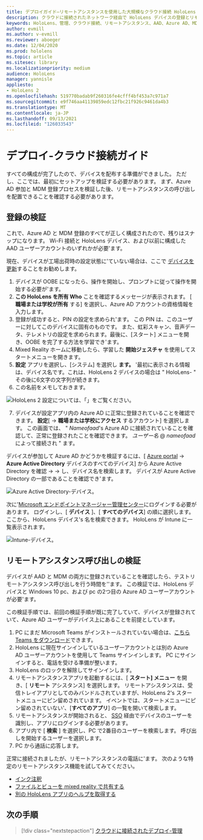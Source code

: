 ```yaml
---
title: デプロイガイド–リモートアシスタンスを使用した大規模なクラウド接続 HoloLens 2 デプロイ
description: クラウドに接続されたネットワーク経由で HoloLens デバイスの登録とリモートアシスタンスを検証する方法について説明します。
keywords: HoloLens、管理、クラウド接続、リモートアシスタンス、AAD、Azure AD、MDM、モバイルデバイス管理
author: evmill
ms.author: v-evmill
ms.reviewer: aboeger
ms.date: 12/04/2020
ms.prod: hololens
ms.topic: article
ms.sitesec: library
ms.localizationpriority: medium
audience: HoloLens
manager: yannisle
appliesto:
- HoloLens 2
ms.openlocfilehash: 519770badab9f260316fe4cfff4bf453a7c971a7
ms.sourcegitcommit: e9f746aa41139859edc12fbc21f926c9461da4b3
ms.translationtype: MT
ms.contentlocale: ja-JP
ms.lasthandoff: 09/13/2021
ms.locfileid: "126033543"
---
```

# <a name="deploy---cloud-connected-guide"></a>デプロイ-クラウド接続ガイド

すべての構成が完了したので、デバイスを配布する準備ができました。 ただし、ここでは、最初にセットアップを検証する必要があります。 まず、Azure AD 参加と MDM 登録プロセスを検証した後、リモートアシスタンスの呼び出しを配置できることを確認する必要があります。

## <a name="enrollment-validation"></a>登録の検証

これで、Azure AD と MDM 登録のすべてが正しく構成されたので、残りはスナップになります。 Wi-Fi 接続と HoloLens デバイス、および以前に構成した AAD ユーザーアカウントのいずれかが必要&#39;ます。

現在、デバイスが工場出荷時の設定状態に&#39;ていない場合は、ここで [デバイスを更新](/hololens/hololens-recovery#clean-reflash-the-device)することをお勧めします。

1. デバイスが OOBE になったら、操作を開始し、プロンプトに従って操作を開始する必要が&#39;ます。 
1. **この HoloLens を所有 Who** ことを確認するメッセージが表示されます。 [ **職場または学校が所有** する] を選択し、Azure AD アカウントの資格情報を入力します。
1. 登録が成功すると、PIN の設定を求められ&#39;ます。 この PIN は、このユーザーに対してこのデバイスに固有のものです。 また、虹彩スキャン、音声データ、テレメトリの設定を求められます。最後に、[スタート] メニューを開き、OOBE を完了する方法を学習でき&#39;ます。
1. Mixed Reality ホームに移動したら、学習した **開始ジェスチャ** を使用してスタートメニューを開きます。
1. **設定** アプリを選択し、[システム] を選択し **ます。** &#39;最初に表示される情報は、デバイス名です。これは、HoloLens 2 デバイスの場合は &quot; HoloLens- &quot; その後に6文字の文字列が続きます。
1. この名前をメモしておきます。

![HoloLens 2 設定については、「」をご覧ください。](./images/hololens2-settings-about.jpg)

7. デバイスが設定アプリ内の Azure AD に正常に登録されていることを確認できます。 **設定**[   ->  **職場または学校にアクセス** するアカウント] を選択します。 この画面では、 &quot; _Nameofaad_&#39;s Azure AD に接続されていることを確認して、正常に登録されたことを確認できます。 _ユーザー名_ @ _nameofaad_ によって接続され &quot; ます。


デバイスが参加して Azure AD かどうかを検証するには、[ [Azure portal](https://portal.azure.com/#home)  ->  **Azure Active Directory** デバイスのすべてのデバイス] から Azure Active Directory を確認  ->    ->  し、デバイス名を検索します。 デバイスが Azure Active Directory の一部であることを確認でき&#39;ます。


![Azure Active Directory-デバイス。](./images/aad-enrollment.png)

次に&#39;[Microsoft エンドポイントマネージャー管理センター](https://endpoint.microsoft.com/#home)にログインする必要があります。 ログインし、[ **デバイス** ]、[ **すべてのデバイス**] の順に選択します。 ここから、HoloLens デバイス&#39;s 名を検索できます。 HoloLens が Intune に一覧表示されます。

![Intune-デバイス。](./images/endpoint-all-devices-enrolled.png)

## <a name="remote-assist-call-validation"></a>リモートアシスタンス呼び出しの検証

デバイスが AAD と MDM の両方に登録されていることを確認したら、テストリモートアシスタンス呼び出しを行う時間を&#39;&#39;ます。 この検証では、HoloLens デバイスと Windows 10 pc、および pc の2つ目の Azure AD ユーザーアカウントが必要&#39;ます。

この検証手順では、前回の検証手順が既に完了していて、デバイスが登録されていて、Azure AD ユーザーがデバイス上にあることを前提としています。


1. PC にまだ Microsoft Teams がインストールされていない場合は、[こちら Teams をダウンロード](https://www.microsoft.com/microsoft-365/microsoft-teams/download-app)できます。
2. HoloLens に現在サインインしているユーザーアカウントとは別の Azure AD ユーザーアカウントを使用して Teams サインインします。 PC にサインインすると、電話を受ける準備が整います。
3. HoloLens のロックを解除してサインインします。
4. リモートアシスタンスアプリを起動するには、[ **スタート] メニュー** を開き、[ **リモート** アシスタンス] を選択します。 リモートアシスタンスは、受信トレイアプリとしてのみバンドルされていますが、HoloLens 2&#39;s スタートメニューにピン留めされています。 イベントでは、スタートメニューにピン留めされていない&#39;、[**すべてのアプリ**] の一覧を開いて検索します。
5. リモートアシスタンスが開始されると、 [SSO](/azure/active-directory/manage-apps/what-is-single-sign-on) 経由でデバイスのユーザーを識別し、アプリにログインする必要があります。
6. アプリ内で [ **検索** ] を選択し、PC で2番目のユーザーを検索します。 呼び出しを開始するユーザーを選択します。
7. PC から通話に応答します。

正常に接続されましたが、リモートアシスタンスの電話に&#39;ます。 次のような特定のリモートアシスタンス機能を試してみてください。

- [インク注釈](/dynamics365/mixed-reality/remote-assist/add-annotations-hololens)
- [ファイルとビューを mixed reality で共有する](/dynamics365/mixed-reality/remote-assist/display-save-files)
- [別の HoloLens アプリのヘルプを取得する](/dynamics365/mixed-reality/remote-assist/get-help-hololens-app-hololens)

## <a name="next-step"></a>次の手順

> [!div class="nextstepaction"]
> [クラウドに接続されたデプロイ-管理](hololens2-cloud-connected-maintain.md)